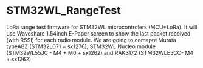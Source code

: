 # STM32WL_RangeTest
LoRa range test firmware for STM32WL microcontrolers (MCU+LoRa). It will use Waveshare 1.54Inch E-Paper screen to show the last packet received (with RSSI) for each radio module. We are going to comapre Murata typeABZ (STM32L071 + sx1276), STM32WL Nucleo module (STM32WL55JC - M4 + M0 + sx1262) and RAK3172 (STM32WLE5CC- M4 + sx1262)
